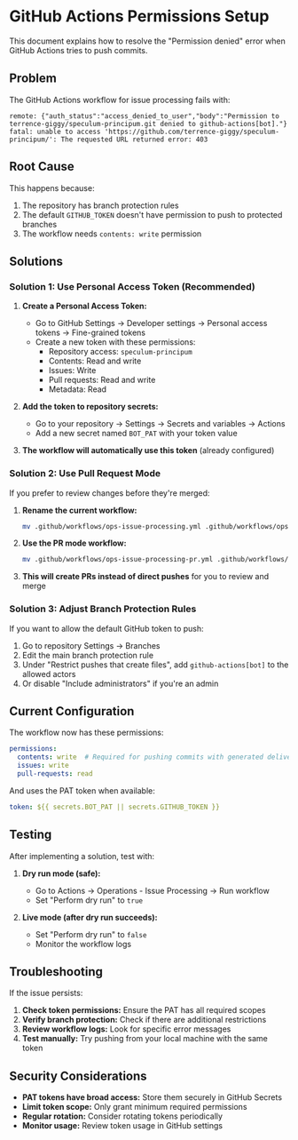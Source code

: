 # GitHub Actions Permissions Setup

This document explains how to resolve the "Permission denied" error when GitHub Actions tries to push commits.

## Problem

The GitHub Actions workflow for issue processing fails with:

```
remote: {"auth_status":"access_denied_to_user","body":"Permission to terrence-giggy/speculum-principum.git denied to github-actions[bot]."}
fatal: unable to access 'https://github.com/terrence-giggy/speculum-principum/': The requested URL returned error: 403
```

## Root Cause

This happens because:
1. The repository has branch protection rules
2. The default `GITHUB_TOKEN` doesn't have permission to push to protected branches
3. The workflow needs `contents: write` permission

## Solutions

### Solution 1: Use Personal Access Token (Recommended)

1. **Create a Personal Access Token:**
   - Go to GitHub Settings → Developer settings → Personal access tokens → Fine-grained tokens
   - Create a new token with these permissions:
     - Repository access: `speculum-principum`
     - Contents: Read and write
     - Issues: Write
     - Pull requests: Read and write
     - Metadata: Read

2. **Add the token to repository secrets:**
   - Go to your repository → Settings → Secrets and variables → Actions
   - Add a new secret named `BOT_PAT` with your token value

3. **The workflow will automatically use this token** (already configured)

### Solution 2: Use Pull Request Mode

If you prefer to review changes before they're merged:

1. **Rename the current workflow:**
   ```bash
   mv .github/workflows/ops-issue-processing.yml .github/workflows/ops-issue-processing-direct.yml
   ```

2. **Use the PR mode workflow:**
   ```bash
   mv .github/workflows/ops-issue-processing-pr.yml .github/workflows/ops-issue-processing.yml
   ```

3. **This will create PRs instead of direct pushes** for you to review and merge

### Solution 3: Adjust Branch Protection Rules

If you want to allow the default GitHub token to push:

1. Go to repository Settings → Branches
2. Edit the main branch protection rule
3. Under "Restrict pushes that create files", add `github-actions[bot]` to the allowed actors
4. Or disable "Include administrators" if you're an admin

## Current Configuration

The workflow now has these permissions:
```yaml
permissions:
  contents: write  # Required for pushing commits with generated deliverables
  issues: write
  pull-requests: read
```

And uses the PAT token when available:
```yaml
token: ${{ secrets.BOT_PAT || secrets.GITHUB_TOKEN }}
```

## Testing

After implementing a solution, test with:

1. **Dry run mode (safe):**
   - Go to Actions → Operations - Issue Processing → Run workflow
   - Set "Perform dry run" to `true`

2. **Live mode (after dry run succeeds):**
   - Set "Perform dry run" to `false`
   - Monitor the workflow logs

## Troubleshooting

If the issue persists:

1. **Check token permissions:** Ensure the PAT has all required scopes
2. **Verify branch protection:** Check if there are additional restrictions
3. **Review workflow logs:** Look for specific error messages
4. **Test manually:** Try pushing from your local machine with the same token

## Security Considerations

- **PAT tokens have broad access:** Store them securely in GitHub Secrets
- **Limit token scope:** Only grant minimum required permissions
- **Regular rotation:** Consider rotating tokens periodically
- **Monitor usage:** Review token usage in GitHub settings